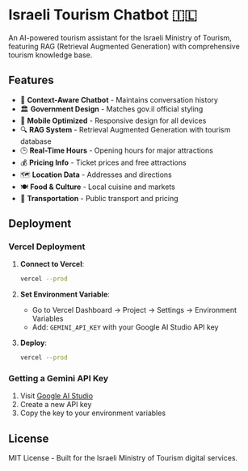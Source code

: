 # Israeli Tourism Chatbot 🇮🇱

An AI-powered tourism assistant for the Israeli Ministry of Tourism, featuring RAG (Retrieval Augmented Generation) with comprehensive tourism knowledge base.

## Features

- 🤖 **Context-Aware Chatbot** - Maintains conversation history
- 🏛️ **Government Design** - Matches gov.il official styling
- 📱 **Mobile Optimized** - Responsive design for all devices
- 🔍 **RAG System** - Retrieval Augmented Generation with tourism database
- 🕒 **Real-Time Hours** - Opening hours for major attractions
- 💰 **Pricing Info** - Ticket prices and free attractions
- 🗺️ **Location Data** - Addresses and directions
- 🍽️ **Food & Culture** - Local cuisine and markets
- 🚌 **Transportation** - Public transport and pricing

## Deployment

### Vercel Deployment

1. **Connect to Vercel**:
   ```bash
   vercel --prod
   ```

2. **Set Environment Variable**:
   - Go to Vercel Dashboard → Project → Settings → Environment Variables
   - Add: `GEMINI_API_KEY` with your Google AI Studio API key

3. **Deploy**:
   ```bash
   vercel --prod
   ```

### Getting a Gemini API Key

1. Visit [Google AI Studio](https://makersuite.google.com/app/apikey)
2. Create a new API key
3. Copy the key to your environment variables

## License

MIT License - Built for the Israeli Ministry of Tourism digital services.